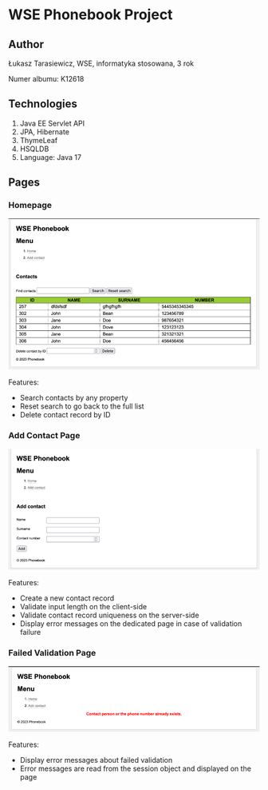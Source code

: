 # WSE Phonebook Project

## Author
Łukasz Tarasiewicz, WSE, informatyka stosowana, 3 rok

Numer albumu: K12618

## Technologies
1. Java EE Servlet API
2. JPA, Hibernate
3. ThymeLeaf
4. HSQLDB
5. Language: Java 17

## Pages

### Homepage

![img.png](img.png)

Features:
- Search contacts by any property
- Reset search to go back to the full list
- Delete contact record by ID

### Add Contact Page

![img_1.png](img_1.png)

Features:
- Create a new contact record
- Validate input length on the client-side
- Validate contact record uniqueness on the server-side
- Display error messages on the dedicated page in case of validation failure

### Failed Validation Page

![img_2.png](img_2.png)

Features:
- Display error messages about failed validation
- Error messages are read from the session object and displayed on the page
